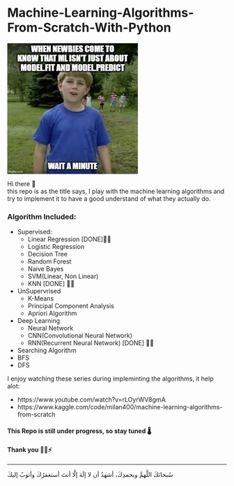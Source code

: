 <h1> Machine-Learning-Algorithms-From-Scratch-With-Python </h1>

<img  align="middle" src='1_Cum-6fJCe7Plh5Twby6oxw.jpeg' width=300 >

<p>Hi there 👋 <br>
  this repo is as the title says, I play with the machine learning algorithms and try to implement it to have a good understand of what they actually do. </p>

<h3>Algorithm Included:</h3>
<ul>
  <li>
  Supervised:
  <ul>
    <li>
  Linear Regression [DONE]🐱‍🏍
    <li>
  Logistic Regression
     <li>
  Decision Tree
     <li>
  Random Forest
     <li>
  Naive Bayes
     <li>
  SVM(Linear, Non Linear)
     <li>
  KNN [DONE] 🐱‍🏍
  </ul>
    <li>
  UnSupervrised
  <ul>
    <li>
  K-Means
    <li>
  Principal Component Analysis
    <li>
  Apriori Algorithm
  </ul>
      <li>
  Deep Learning
  <ul>
    <li>
  Neural Network
    <li>
  CNN(Convolutional Neural Network)
    <li>
  RNN(Recurrent Neural Network) [DONE] 🐱‍🏍
  </ul>
        <li>
  Searching Algorithm
  <li>
  BFS
    <li>
  DFS
</ul>
  
I enjoy watching these series during impleminting the algorithms, it help alot:
<ul>
  <li> https://www.youtube.com/watch?v=rLOyrWV8gmA
  <li>
     https://www.kaggle.com/code/milan400/machine-learning-algorithms-from-scratch
  </ul>
  
  <h4>This Repo is still under progress, so stay tuned 🌡️</h4>
  <h4>Thank you 🚴‍♀️⚡</h4>
  
  
<hr>
<footer>
  <p>سُبحانَكَ اللَّهمَّ وبحمدِكَ، أشهدُ أن لا إلَهَ إلَّا أنتَ أستغفرُكَ وأتوبُ إليكَ</p>
</footer>
